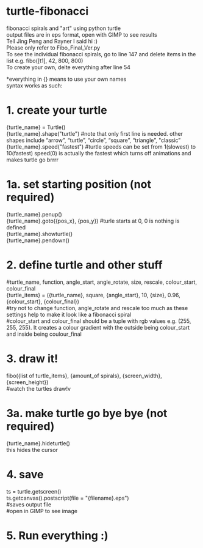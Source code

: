 # turtle-fibonacci
fibonacci spirals and "art" using python turtle <br>
output files are in eps format, open with GIMP to see results <br>
Tell Jing Peng and Rayner I said hi :) <br>
Please only refer to Fibo_Final_Ver.py <br>
To see the individual fibonacci spirals, go to line 147 and delete items in the list e.g. fibo([t1], 42, 800, 800) <br>
To create your own, delte everything after line 54 <br>

*everything in {} means to use your own names <br>
syntax works as such: <br>

# 1. create your turtle <br>
{turtle_name} = Turtle() <br>
{turtle_name}.shape("turtle") #note that only first line is needed. other shapes include “arrow”, “turtle”, “circle”, “square”, “triangle”, "classic” <br>
{turtle_name}.speed("fastest") #turtle speeds can be set from 1(slowest) to 10(fastest) speed(0) is actually the fastest which turns off animations and makes turtle go brrrr <br>

# 1a. set starting position (not required) <br>
{turtle_name}.penup() <br>
{turtle_name}.goto({pos_x}, {pos_y}) #turle starts at 0, 0 is nothing is defined <br>
{turtle_name}.showturtle()  <br>
{turtle_name}.pendown() <br>

# 2. define turtle and other stuff <br>
#turtle_name, function, angle_start, angle_rotate, size, rescale, colour_start, colour_final <br>
{turtle_items} = ({turtle_name}, square, {angle_start}, 10, {size}, 0.96, {colour_start}, {colour_final}) <br>
#try not to change function, angle_rotate and rescale too much as these settings help to make it look like a fibonacci spiral <br>
#colour_start and colour_final should be a tuple with rgb values e.g. (255, 255, 255). It creates a colour gradient with the outside being colour_start and inside being coulour_final <br>

# 3. draw it! <br>
fibo({list of turtle_items}, {amount_of spirals}, {screen_width}, {screen_height}) <br>
#watch the turtles draw!v <br>

# 3a. make turtle go bye bye (not required) <br>
{turtle_name}.hideturtle() <br>
this hides the cursor <br>

# 4. save <br>
ts = turtle.getscreen() <br>
ts.getcanvas().postscript(file = "{filename}.eps") <br>
#saves output file <br>
#open in GIMP to see image <br>

# 5. Run everything :) <br>